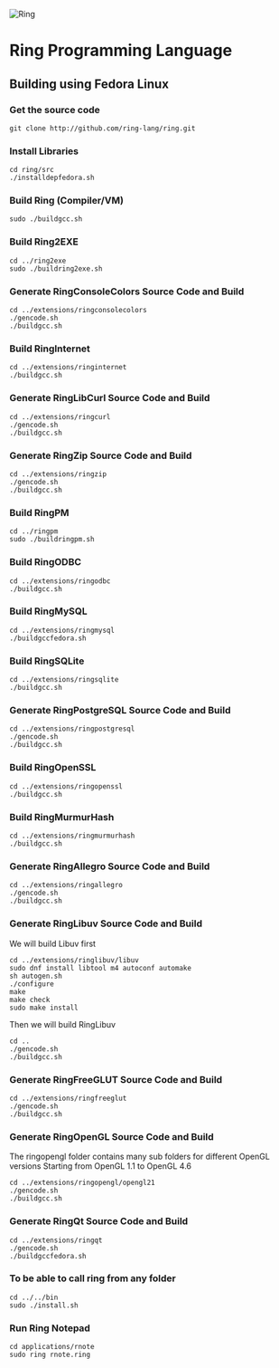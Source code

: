 ![Ring](http://ring-lang.sf.net/thering.jpg)

# Ring Programming Language


## Building using Fedora Linux 

### Get the source code

	git clone http://github.com/ring-lang/ring.git
	
### Install Libraries 
	
	cd ring/src
	./installdepfedora.sh 
	
### Build Ring (Compiler/VM)
	
	sudo ./buildgcc.sh

### Build Ring2EXE 

	cd ../ring2exe
	sudo ./buildring2exe.sh		

### Generate RingConsoleColors Source Code and Build 
	
	cd ../extensions/ringconsolecolors
	./gencode.sh
	./buildgcc.sh

### Build RingInternet
	
	cd ../extensions/ringinternet
	./buildgcc.sh

### Generate RingLibCurl Source Code and Build 
	
	cd ../extensions/ringcurl
	./gencode.sh
	./buildgcc.sh

### Generate RingZip Source Code and Build 
	
	cd ../extensions/ringzip
	./gencode.sh
	./buildgcc.sh
	
### Build RingPM 

	cd ../ringpm
	sudo ./buildringpm.sh	

### Build RingODBC
	
	cd ../extensions/ringodbc
	./buildgcc.sh

### Build RingMySQL
	
	cd ../extensions/ringmysql
	./buildgccfedora.sh

### Build RingSQLite
	
	cd ../extensions/ringsqlite
	./buildgcc.sh

### Generate RingPostgreSQL Source Code and Build 
	
	cd ../extensions/ringpostgresql
	./gencode.sh
	./buildgcc.sh

### Build RingOpenSSL
	
	cd ../extensions/ringopenssl
	./buildgcc.sh

### Build RingMurmurHash
	
	cd ../extensions/ringmurmurhash
	./buildgcc.sh	
	

### Generate RingAllegro Source Code and Build 
	
	cd ../extensions/ringallegro
	./gencode.sh
	./buildgcc.sh
	
### Generate RingLibuv Source Code and Build 

We will build Libuv first

	cd ../extensions/ringlibuv/libuv
	sudo dnf install libtool m4 autoconf automake
	sh autogen.sh
	./configure
	make
	make check
	sudo make install

Then we will build RingLibuv
	
	cd ..
	./gencode.sh
	./buildgcc.sh

### Generate RingFreeGLUT Source Code and Build 
	
	cd ../extensions/ringfreeglut
	./gencode.sh
	./buildgcc.sh

### Generate RingOpenGL Source Code and Build 

The ringopengl folder contains many sub folders for different OpenGL versions
Starting from OpenGL 1.1 to OpenGL 4.6
	
	cd ../extensions/ringopengl/opengl21
	./gencode.sh
	./buildgcc.sh

### Generate RingQt Source Code and Build
	
	cd ../extensions/ringqt
	./gencode.sh
	./buildgccfedora.sh

### To be able to call ring from any folder 
	cd ../../bin
	sudo ./install.sh
	
### Run Ring Notepad
	
	cd applications/rnote
	sudo ring rnote.ring
